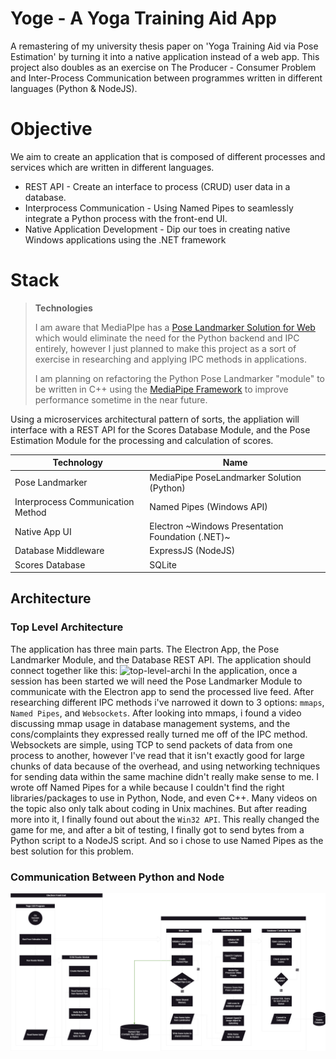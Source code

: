 # Yoge - A Yoga Training Aid App

A remastering of my university thesis paper on 'Yoga Training Aid via Pose Estimation' by turning it into a native application instead of a web app.
This project also doubles as an exercise on The Producer - Consumer Problem and Inter-Process Communication between programmes written in different languages (Python & NodeJS).

# Objective
We aim to create an application that is composed of different processes and services which are written in different languages.
 - REST API - Create an interface to process (CRUD) user data in a database. 
 - Interprocess Communication - Using Named Pipes to seamlessly integrate a Python process with the front-end UI.
 - Native Application Development - Dip our toes in creating native Windows applications using the .NET framework 

# Stack

>**Technologies**
>
> I am aware that MediaPIpe has a [Pose Landmarker Solution for Web](https://ai.google.dev/edge/mediapipe/solutions/vision/pose_landmarker/web_js) which would eliminate the need for the Python backend and IPC entirely, however I just planned to make this project as a sort of exercise in researching and applying IPC methods in applications.
>
> I am planning on refactoring the Python Pose Landmarker "module" to be written in C++ using the [MediaPipe Framework](https://ai.google.dev/edge/mediapipe/framework/getting_started/install) to improve performance sometime in the near future.

Using a microservices architectural pattern of sorts, the appliation will interface with a REST API for the Scores Database Module, and the Pose Estimation Module for the processing and calculation of scores.

|Technology|Name|
|--|--|
| Pose Landmarker | MediaPipe PoseLandmarker Solution (Python) |
| Interprocess Communication Method | Named Pipes (Windows API) |
| Native App UI | Electron ~Windows Presentation Foundation (.NET)~ |
| Database Middleware | ExpressJS (NodeJS) |
| Scores Database | SQLite |

## Architecture
### Top Level Architecture
The application has three main parts. The Electron App, the Pose Landmarker Module, and the Database REST API. The application should connect together like this:
![top-level-archi](./docs/top-level-archi.drawio.png)
In the application, once a session has been started we will need the Pose Landmarker Module to communicate with the Electron app to send the processed live feed. After researching different IPC methods i've narrowed it down to 3 options: `mmaps`, `Named Pipes`, and `Websockets`. After looking into mmaps, i found a video discussing mmap usage in database management systems, and the cons/complaints they expressed really turned me off of the IPC method. Websockets are simple, using TCP to send packets of data from one process to another, however I've read that it isn't exactly good for large chunks of data because of the overhead, and using networking techniques for sending data within the same machine didn't really make sense to me. I wrote off Named Pipes for a while because I couldn't find the right libraries/packages to use in Python, Node, and even C++. Many videos on the topic also only talk about coding in Unix machines. But after reading more into it, I finally found out about the `Win32 API`. This really changed the game for me, and after a bit of testing, I finally got to send bytes from a Python script to a NodeJS script. And so i chose to use Named Pipes as the best solution for this problem.

### Communication Between Python and Node
![image](./docs/archi.drawio.png)
